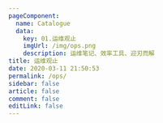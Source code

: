 ```yaml
---
pageComponent: 
  name: Catalogue
  data: 
    key: 01.运维观止
    imgUrl: /img/ops.png
    description: 运维笔记、效率工具、迎刃而解
title: 运维观止
date: 2020-03-11 21:50:53
permalink: /ops/
sidebar: false
article: false
comment: false
editLink: false
---
```


